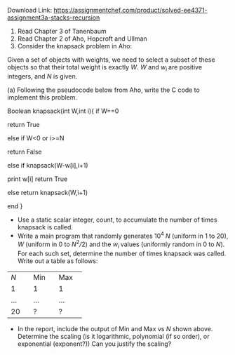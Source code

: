 Download Link: https://assignmentchef.com/product/solved-ee4371-assignment3a-stacks-recursion
<br>



<ol>

 <li>Read Chapter 3 of Tanenbaum</li>

 <li>Read Chapter 2 of Aho, Hopcroft and Ullman</li>

 <li>Consider the knapsack problem in Aho:</li>

</ol>

Given a set of objects with weights, we need to select a subset of these objects so that their total weight is exactly <em>W</em>. <em>W </em>and <em>w<sub>i </sub></em>are positive integers, and <em>N </em>is given.

(a) Following the pseudocode below from Aho, write the C code to implement this problem.

Boolean knapsack(int W,int i){ if W==0

return True

else if W&lt;0 or i&gt;=N

return False

else if knapsack(W-w[i],i+1)

print w[i] return True

else return knapsack(W,i+1)

end }

<ul>

 <li>Use a static scalar integer, count, to accumulate the number of times knapsack is called.</li>

 <li>Write a main program that randomly generates 10<sup>4 </sup><em>N </em>(uniform in 1 to 20), <em>W </em>(uniform in 0 to <em>N</em><sup>2</sup><em>/</em>2) and the <em>w<sub>i </sub></em>values (uniformly random in 0 to <em>N</em>). For each such set, determine the number of times knapsack was called. Write out a table as follows:</li>

</ul>

<table width="123">

 <tbody>

  <tr>

   <td width="35"><em>N</em></td>

   <td width="42">Min</td>

   <td width="45">Max</td>

  </tr>

  <tr>

   <td width="35">1</td>

   <td width="42">1</td>

   <td width="45">1</td>

  </tr>

  <tr>

   <td width="35">…</td>

   <td width="42">…</td>

   <td width="45">…</td>

  </tr>

  <tr>

   <td width="35">20</td>

   <td width="42">?</td>

   <td width="45">?</td>

  </tr>

 </tbody>

</table>

<ul>

 <li>In the report, include the output of Min and Max vs <em>N </em>shown above. Determine the scaling (is it logarithmic, polynomial (if so order), or exponential (exponent?)) Can you justify the scaling?</li>

</ul>